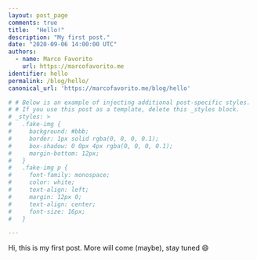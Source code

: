 ```yaml
---
layout: post_page
comments: true
title:  "Hello!"
description: "My first post."
date: "2020-09-06 14:00:00 UTC"
authors:
  - name: Marco Favorito
    url: https://marcofavorito.me
identifier: hello
permalink: /blog/hello/
canonical_url: 'https://marcofavorito.me/blog/hello'

# # Below is an example of injecting additional post-specific styles.
# # If you use this post as a template, delete this _styles block.
# _styles: >
#   .fake-img {
#     background: #bbb;
#     border: 1px solid rgba(0, 0, 0, 0.1);
#     box-shadow: 0 0px 4px rgba(0, 0, 0, 0.1);
#     margin-bottom: 12px;
#   }
#   .fake-img p {
#     font-family: monospace;
#     color: white;
#     text-align: left;
#     margin: 12px 0;
#     text-align: center;
#     font-size: 16px;
#   }

---
```


Hi, this is my first post. More will come (maybe), stay tuned :smile: 
